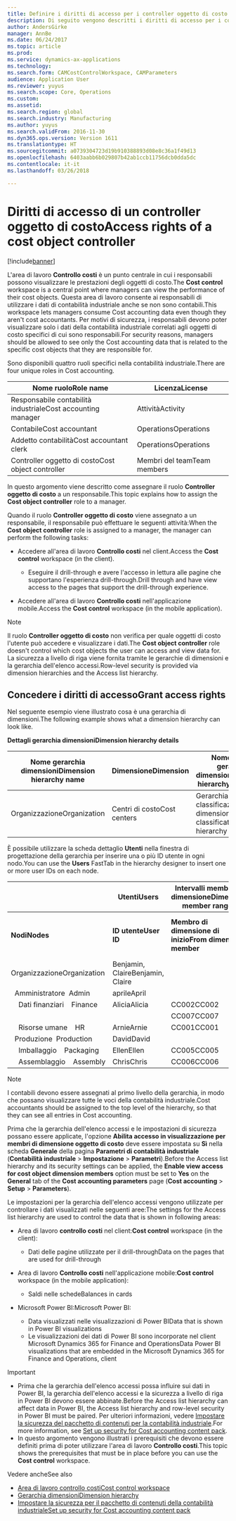 ```yaml
---
title: Definire i diritti di accesso per i controller oggetto di costo
description: Di seguito vengono descritti i diritti di accesso per i controller oggetto di costo.
author: AndersGirke
manager: AnnBe
ms.date: 06/24/2017
ms.topic: article
ms.prod: 
ms.service: dynamics-ax-applications
ms.technology: 
ms.search.form: CAMCostControlWorkspace, CAMParameters
audience: Application User
ms.reviewer: yuyus
ms.search.scope: Core, Operations
ms.custom: 
ms.assetid: 
ms.search.region: global
ms.search.industry: Manufacturing
ms.author: yuyus
ms.search.validFrom: 2016-11-30
ms.dyn365.ops.version: Version 1611
ms.translationtype: HT
ms.sourcegitcommit: a0739304723d19b910388893d08e8c36a1f49d13
ms.openlocfilehash: 6403aabb6b029807b42ab1ccb11756dcb0dda5dc
ms.contentlocale: it-it
ms.lasthandoff: 03/26/2018

---
```


# <a name="access-rights-of-a-cost-object-controller"></a><span data-ttu-id="ecb68-103">Diritti di accesso di un controller oggetto di costo</span><span class="sxs-lookup"><span data-stu-id="ecb68-103">Access rights of a cost object controller</span></span>

[!include[banner](../includes/banner.md)]

<span data-ttu-id="ecb68-104">L'area di lavoro **Controllo costi** è un punto centrale in cui i responsabili possono visualizzare le prestazioni degli oggetti di costo.</span><span class="sxs-lookup"><span data-stu-id="ecb68-104">The **Cost control** workspace is a central point where managers can view the performance of their cost objects.</span></span> <span data-ttu-id="ecb68-105">Questa area di lavoro consente ai responsabili di utilizzare i dati di contabilità industriale anche se non sono contabili.</span><span class="sxs-lookup"><span data-stu-id="ecb68-105">This workspace lets managers consume Cost accounting data even though they aren't cost accountants.</span></span> <span data-ttu-id="ecb68-106">Per motivi di sicurezza, i responsabili devono poter visualizzare solo i dati della contabilità industriale correlati agli oggetti di costo specifici di cui sono responsabili.</span><span class="sxs-lookup"><span data-stu-id="ecb68-106">For security reasons, managers should be allowed to see only the Cost accounting data that is related to the specific cost objects that they are responsible for.</span></span>

<span data-ttu-id="ecb68-107">Sono disponibili quattro ruoli specifici nella contabilità industriale.</span><span class="sxs-lookup"><span data-stu-id="ecb68-107">There are four unique roles in Cost accounting.</span></span>

| <span data-ttu-id="ecb68-108">Nome ruolo</span><span class="sxs-lookup"><span data-stu-id="ecb68-108">Role name</span></span>               | <span data-ttu-id="ecb68-109">Licenza</span><span class="sxs-lookup"><span data-stu-id="ecb68-109">License</span></span>      |
|-------------------------|--------------|
| <span data-ttu-id="ecb68-110">Responsabile contabilità industriale</span><span class="sxs-lookup"><span data-stu-id="ecb68-110">Cost accounting manager</span></span> | <span data-ttu-id="ecb68-111">Attività</span><span class="sxs-lookup"><span data-stu-id="ecb68-111">Activity</span></span>     |
| <span data-ttu-id="ecb68-112">Contabile</span><span class="sxs-lookup"><span data-stu-id="ecb68-112">Cost accountant</span></span>         | <span data-ttu-id="ecb68-113">Operations</span><span class="sxs-lookup"><span data-stu-id="ecb68-113">Operations</span></span>   |
| <span data-ttu-id="ecb68-114">Addetto contabilità</span><span class="sxs-lookup"><span data-stu-id="ecb68-114">Cost accountant clerk</span></span>   | <span data-ttu-id="ecb68-115">Operations</span><span class="sxs-lookup"><span data-stu-id="ecb68-115">Operations</span></span>   |
| <span data-ttu-id="ecb68-116">Controller oggetto di costo</span><span class="sxs-lookup"><span data-stu-id="ecb68-116">Cost object controller</span></span>  | <span data-ttu-id="ecb68-117">Membri del team</span><span class="sxs-lookup"><span data-stu-id="ecb68-117">Team members</span></span> |

<span data-ttu-id="ecb68-118">In questo argomento viene descritto come assegnare il ruolo **Controller oggetto di costo** a un responsabile.</span><span class="sxs-lookup"><span data-stu-id="ecb68-118">This topic explains how to assign the **Cost object controller** role to a manager.</span></span>

<span data-ttu-id="ecb68-119">Quando il ruolo **Controller oggetto di costo** viene assegnato a un responsabile, il responsabile può effettuare le seguenti attività:</span><span class="sxs-lookup"><span data-stu-id="ecb68-119">When the **Cost object controller** role is assigned to a manager, the manager can perform the following tasks:</span></span>

- <span data-ttu-id="ecb68-120">Accedere all'area di lavoro **Controllo costi** nel client.</span><span class="sxs-lookup"><span data-stu-id="ecb68-120">Access the **Cost control** workspace (in the client).</span></span>

    - <span data-ttu-id="ecb68-121">Eseguire il drill-through e avere l'accesso in lettura alle pagine che supportano l'esperienza drill-through.</span><span class="sxs-lookup"><span data-stu-id="ecb68-121">Drill through and have view access to the pages that support the drill-through experience.</span></span>

- <span data-ttu-id="ecb68-122">Accedere all'area di lavoro **Controllo costi** nell'applicazione mobile.</span><span class="sxs-lookup"><span data-stu-id="ecb68-122">Access the **Cost control** workspace (in the mobile application).</span></span>

> [!NOTE]
> <span data-ttu-id="ecb68-123">Il ruolo **Controller oggetto di costo** non verifica per quale oggetti di costo l'utente può accedere e visualizzare i dati.</span><span class="sxs-lookup"><span data-stu-id="ecb68-123">The **Cost object controller** role doesn't control which cost objects the user can access and view data for.</span></span> <span data-ttu-id="ecb68-124">La sicurezza a livello di riga viene fornita tramite le gerarchie di dimensioni e la gerarchia dell'elenco accessi.</span><span class="sxs-lookup"><span data-stu-id="ecb68-124">Row-level security is provided via dimension hierarchies and the Access list hierarchy.</span></span>

## <a name="grant-access-rights"></a><span data-ttu-id="ecb68-125">Concedere i diritti di accesso</span><span class="sxs-lookup"><span data-stu-id="ecb68-125">Grant access rights</span></span>
<span data-ttu-id="ecb68-126">Nel seguente esempio viene illustrato cosa è una gerarchia di dimensioni.</span><span class="sxs-lookup"><span data-stu-id="ecb68-126">The following example shows what a dimension hierarchy can look like.</span></span>

<span data-ttu-id="ecb68-127">**Dettagli gerarchia dimensioni**</span><span class="sxs-lookup"><span data-stu-id="ecb68-127">**Dimension hierarchy details**</span></span>

| <span data-ttu-id="ecb68-128">Nome gerarchia dimensioni</span><span class="sxs-lookup"><span data-stu-id="ecb68-128">Dimension hierarchy name</span></span> | <span data-ttu-id="ecb68-129">Dimensione</span><span class="sxs-lookup"><span data-stu-id="ecb68-129">Dimension</span></span>    | <span data-ttu-id="ecb68-130">Nome tipo di gerarchia dimensioni</span><span class="sxs-lookup"><span data-stu-id="ecb68-130">Dimension hierarchy type name</span></span>      | <span data-ttu-id="ecb68-131">Gerarchia elenco accessi</span><span class="sxs-lookup"><span data-stu-id="ecb68-131">Access list hierarchy</span></span> |
|--------------------------|--------------|------------------------------------|-----------------------|
| <span data-ttu-id="ecb68-132">Organizzazione</span><span class="sxs-lookup"><span data-stu-id="ecb68-132">Organization</span></span>             | <span data-ttu-id="ecb68-133">Centri di costo</span><span class="sxs-lookup"><span data-stu-id="ecb68-133">Cost centers</span></span> | <span data-ttu-id="ecb68-134">Gerarchia classificazioni dimensione</span><span class="sxs-lookup"><span data-stu-id="ecb68-134">Dimension classification hierarchy</span></span> | <span data-ttu-id="ecb68-135">**Sì**</span><span class="sxs-lookup"><span data-stu-id="ecb68-135">**Yes**</span></span>               |

<span data-ttu-id="ecb68-136">È possibile utilizzare la scheda dettaglio **Utenti** nella finestra di progettazione della gerarchia per inserire una o più ID utente in ogni nodo.</span><span class="sxs-lookup"><span data-stu-id="ecb68-136">You can use the **Users** FastTab in the hierarchy designer to insert one or more user IDs on each node.</span></span>

|                                   | <span data-ttu-id="ecb68-137">Utenti</span><span class="sxs-lookup"><span data-stu-id="ecb68-137">Users</span></span>            | <span data-ttu-id="ecb68-138">Intervalli membro di dimensione</span><span class="sxs-lookup"><span data-stu-id="ecb68-138">Dimension member ranges</span></span>   |                         |
|-----------------------------------|------------------|---------------------------|-------------------------|
| <span data-ttu-id="ecb68-139">**Nodi**</span><span class="sxs-lookup"><span data-stu-id="ecb68-139">**Nodes**</span></span>                         | <span data-ttu-id="ecb68-140">**ID utente**</span><span class="sxs-lookup"><span data-stu-id="ecb68-140">**User ID**</span></span>      | <span data-ttu-id="ecb68-141">**Membro di dimensione di inizio**</span><span class="sxs-lookup"><span data-stu-id="ecb68-141">**From dimension member**</span></span> | <span data-ttu-id="ecb68-142">**Membro di dimensione di fine**</span><span class="sxs-lookup"><span data-stu-id="ecb68-142">**To dimension member**</span></span> |
| <span data-ttu-id="ecb68-143">Organizzazione</span><span class="sxs-lookup"><span data-stu-id="ecb68-143">Organization</span></span>                      | <span data-ttu-id="ecb68-144">Benjamin, Claire</span><span class="sxs-lookup"><span data-stu-id="ecb68-144">Benjamin, Claire</span></span> |                           |                         |
| <span data-ttu-id="ecb68-145">&nbsp;&nbsp;Amministratore</span><span class="sxs-lookup"><span data-stu-id="ecb68-145">&nbsp;&nbsp;Admin</span></span>                 | <span data-ttu-id="ecb68-146">aprile</span><span class="sxs-lookup"><span data-stu-id="ecb68-146">April</span></span>            |                           |                         |
| <span data-ttu-id="ecb68-147">&nbsp;&nbsp;&nbsp;&nbsp;Dati finanziari</span><span class="sxs-lookup"><span data-stu-id="ecb68-147">&nbsp;&nbsp;&nbsp;&nbsp;Finance</span></span>   | <span data-ttu-id="ecb68-148">Alicia</span><span class="sxs-lookup"><span data-stu-id="ecb68-148">Alicia</span></span>           | <span data-ttu-id="ecb68-149">CC002</span><span class="sxs-lookup"><span data-stu-id="ecb68-149">CC002</span></span>                     | <span data-ttu-id="ecb68-150">CC003</span><span class="sxs-lookup"><span data-stu-id="ecb68-150">CC003</span></span>                   |
|                                   |                  | <span data-ttu-id="ecb68-151">CC007</span><span class="sxs-lookup"><span data-stu-id="ecb68-151">CC007</span></span>                     | <span data-ttu-id="ecb68-152">CC007</span><span class="sxs-lookup"><span data-stu-id="ecb68-152">CC007</span></span>                   |
| <span data-ttu-id="ecb68-153">&nbsp;&nbsp;&nbsp;&nbsp;Risorse umane</span><span class="sxs-lookup"><span data-stu-id="ecb68-153">&nbsp;&nbsp;&nbsp;&nbsp;HR</span></span>        | <span data-ttu-id="ecb68-154">Arnie</span><span class="sxs-lookup"><span data-stu-id="ecb68-154">Arnie</span></span>            | <span data-ttu-id="ecb68-155">CC001</span><span class="sxs-lookup"><span data-stu-id="ecb68-155">CC001</span></span>                     | <span data-ttu-id="ecb68-156">CC001</span><span class="sxs-lookup"><span data-stu-id="ecb68-156">CC001</span></span>                   |
| <span data-ttu-id="ecb68-157">&nbsp;&nbsp;Produzione</span><span class="sxs-lookup"><span data-stu-id="ecb68-157">&nbsp;&nbsp;Production</span></span>            | <span data-ttu-id="ecb68-158">David</span><span class="sxs-lookup"><span data-stu-id="ecb68-158">David</span></span>            |                           |                         |
| <span data-ttu-id="ecb68-159">&nbsp;&nbsp;&nbsp;&nbsp;Imballaggio</span><span class="sxs-lookup"><span data-stu-id="ecb68-159">&nbsp;&nbsp;&nbsp;&nbsp;Packaging</span></span> | <span data-ttu-id="ecb68-160">Ellen</span><span class="sxs-lookup"><span data-stu-id="ecb68-160">Ellen</span></span>            | <span data-ttu-id="ecb68-161">CC005</span><span class="sxs-lookup"><span data-stu-id="ecb68-161">CC005</span></span>                     | <span data-ttu-id="ecb68-162">CC005</span><span class="sxs-lookup"><span data-stu-id="ecb68-162">CC005</span></span>                   |
| <span data-ttu-id="ecb68-163">&nbsp;&nbsp;&nbsp;&nbsp;Assemblaggio</span><span class="sxs-lookup"><span data-stu-id="ecb68-163">&nbsp;&nbsp;&nbsp;&nbsp;Assembly</span></span>  | <span data-ttu-id="ecb68-164">Chris</span><span class="sxs-lookup"><span data-stu-id="ecb68-164">Chris</span></span>            | <span data-ttu-id="ecb68-165">CC006</span><span class="sxs-lookup"><span data-stu-id="ecb68-165">CC006</span></span>                     | <span data-ttu-id="ecb68-166">CC006</span><span class="sxs-lookup"><span data-stu-id="ecb68-166">CC006</span></span>                   |

> [!NOTE]
> <span data-ttu-id="ecb68-167">I contabili devono essere assegnati al primo livello della gerarchia, in modo che possano visualizzare tutte le voci della contabilità industriale.</span><span class="sxs-lookup"><span data-stu-id="ecb68-167">Cost accountants should be assigned to the top level of the hierarchy, so that they can see all entries in Cost accounting.</span></span>

<span data-ttu-id="ecb68-168">Prima che la gerarchia dell'elenco accessi e le impostazioni di sicurezza possano essere applicate, l'opzione **Abilita accesso in visualizzazione per membri di dimensione oggetto di costo** deve essere impostata su **Sì** nella scheda **Generale** della pagina **Parametri di contabilità industriale** (**Contabilità industriale** > **Impostazione** > **Parametri**).</span><span class="sxs-lookup"><span data-stu-id="ecb68-168">Before the Access list hierarchy and its security settings can be applied, the **Enable view access for cost object dimension members** option must be set to **Yes** on the **General** tab of the **Cost accounting parameters** page (**Cost accounting** > **Setup** > **Parameters**).</span></span>

<span data-ttu-id="ecb68-169">Le impostazioni per la gerarchia dell'elenco accessi vengono utilizzate per controllare i dati visualizzati nelle seguenti aree:</span><span class="sxs-lookup"><span data-stu-id="ecb68-169">The settings for the Access list hierarchy are used to control the data that is shown in following areas:</span></span>

- <span data-ttu-id="ecb68-170">Area di lavoro **controllo costi** nel client:</span><span class="sxs-lookup"><span data-stu-id="ecb68-170">**Cost control** workspace (in the client):</span></span>

    - <span data-ttu-id="ecb68-171">Dati delle pagine utilizzate per il drill-through</span><span class="sxs-lookup"><span data-stu-id="ecb68-171">Data on the pages that are used for drill-through</span></span>

- <span data-ttu-id="ecb68-172">Area di lavoro **Controllo costi** nell'applicazione mobile:</span><span class="sxs-lookup"><span data-stu-id="ecb68-172">**Cost control** workspace (in the mobile application):</span></span>

    - <span data-ttu-id="ecb68-173">Saldi nelle schede</span><span class="sxs-lookup"><span data-stu-id="ecb68-173">Balances in cards</span></span>

- <span data-ttu-id="ecb68-174">Microsoft Power BI:</span><span class="sxs-lookup"><span data-stu-id="ecb68-174">Microsoft Power BI:</span></span>

    - <span data-ttu-id="ecb68-175">Data visualizzati nelle visualizzazioni di Power BI</span><span class="sxs-lookup"><span data-stu-id="ecb68-175">Data that is shown in Power BI visualizations</span></span>
    - <span data-ttu-id="ecb68-176">Le visualizzazioni dei dati di Power BI sono incorporate nel client Microsoft Dynamics 365 for Finance and Operations</span><span class="sxs-lookup"><span data-stu-id="ecb68-176">Data Power BI visualizations that are embedded in the Microsoft Dynamics 365 for Finance and Operations, client</span></span>

> [!IMPORTANT]
> - <span data-ttu-id="ecb68-177">Prima che la gerarchia dell'elenco accessi possa influire sui dati in Power BI, la gerarchia dell'elenco accessi e la sicurezza a livello di riga in Power BI devono essere abbinate.</span><span class="sxs-lookup"><span data-stu-id="ecb68-177">Before the Access list hierarchy can affect data in Power BI, the Access list hierarchy and row-level security in Power BI must be paired.</span></span> <span data-ttu-id="ecb68-178">Per ulteriori informazioni, vedere [Impostare la sicurezza del pacchetto di contenuti per la contabilità industriale](../../dev-itpro/analytics/setup-security-cost-accounting-content-pack.md).</span><span class="sxs-lookup"><span data-stu-id="ecb68-178">For more information, see [Set up security for Cost accounting content pack](../../dev-itpro/analytics/setup-security-cost-accounting-content-pack.md).</span></span>
> - <span data-ttu-id="ecb68-179">In questo argomento vengono illustrati i prerequisiti che devono essere definiti prima di poter utilizzare l'area di lavoro **Controllo costi**.</span><span class="sxs-lookup"><span data-stu-id="ecb68-179">This topic shows the prerequisites that must be in place before you can use the **Cost control** workspace.</span></span>

<span data-ttu-id="ecb68-180">Vedere anche</span><span class="sxs-lookup"><span data-stu-id="ecb68-180">See also</span></span>

- [<span data-ttu-id="ecb68-181">Area di lavoro controllo costi</span><span class="sxs-lookup"><span data-stu-id="ecb68-181">Cost control workspace</span></span>](cost-control-workspace.md)
- [<span data-ttu-id="ecb68-182">Gerarchia dimensioni</span><span class="sxs-lookup"><span data-stu-id="ecb68-182">Dimension hierarchy</span></span>](dimension-hierarchy.md)
- [<span data-ttu-id="ecb68-183">Impostare la sicurezza per il pacchetto di contenuti della contabilità industriale</span><span class="sxs-lookup"><span data-stu-id="ecb68-183">Set up security for Cost accounting content pack</span></span>](../../dev-itpro/analytics/setup-security-cost-accounting-content-pack.md)


